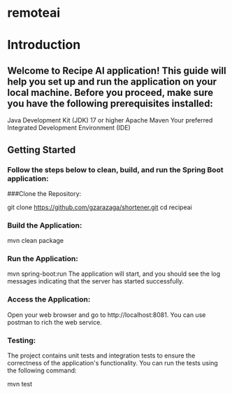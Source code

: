 # remoteai
# Introduction
## Welcome to Recipe AI application! This guide will help you set up and run the application on your local machine. Before you proceed, make sure you have the following prerequisites installed:

Java Development Kit (JDK) 17 or higher
Apache Maven
Your preferred Integrated Development Environment (IDE)
## Getting Started
### Follow the steps below to clean, build, and run the Spring Boot application:

###Clone the Repository:

git clone https://github.com/gzarazaga/shortener.git
cd recipeai
### Build the Application:

mvn clean package

### Run the Application:

mvn spring-boot:run
The application will start, and you should see the log messages indicating that the server has started successfully.

### Access the Application:

Open your web browser and go to http://localhost:8081. You can use postman to rich the web service.


### Testing: 
The project contains unit tests and integration tests to ensure the correctness of the application's functionality. You can run the tests using the following command:

mvn test
